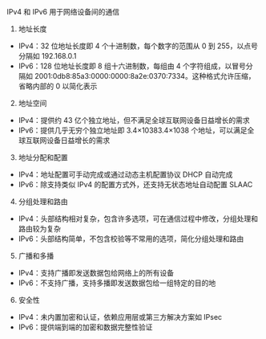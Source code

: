 IPv4 和 IPv6 用于网络设备间的通信

1. 地址长度

- IPv4：32 位地址长度即 4 个十进制数，每个数字的范围从 0 到 255，以点号分隔如 192.168.0.1
- IPv6：128 位地址长度即 8 组十六进制数，每组由 4 个字符组成，以冒号分隔如 2001:0db8:85a3:0000:0000:8a2e:0370:7334。这种格式允许压缩，省略内部的 0 以简化表示

2. 地址空间

- IPv4：提供约 43 亿个独立地址，但不满足全球互联网设备日益增长的需求
- IPv6：提供几乎无穷个独立地址即 3.4×10383.4×1038 个地址，可以满足全球互联网设备日益增长的需求

3. 地址分配和配置

- IPv4：地址配置可手动完成或通过动态主机配置协议 DHCP 自动完成
- IPv6：除支持类似 IPv4 的配置方式外，还支持无状态地址自动配置 SLAAC

4. 分组处理和路由

- IPv4：头部结构相对复杂，包含许多选项，可在通信过程中修改，分组处理和路由较为复杂
- IPv6：头部结构简单，不包含校验等不常用的选项，简化分组处理和路由

5. 广播和多播

- IPv4：支持广播即发送数据包给网络上的所有设备
- IPv6：不支持广播，支持多播即发送数据包给一组特定的目的地

6. 安全性

- IPv4：未内置加密和认证，依赖应用层或第三方解决方案如 IPsec
- IPv6：提供端到端的加密和数据完整性验证


